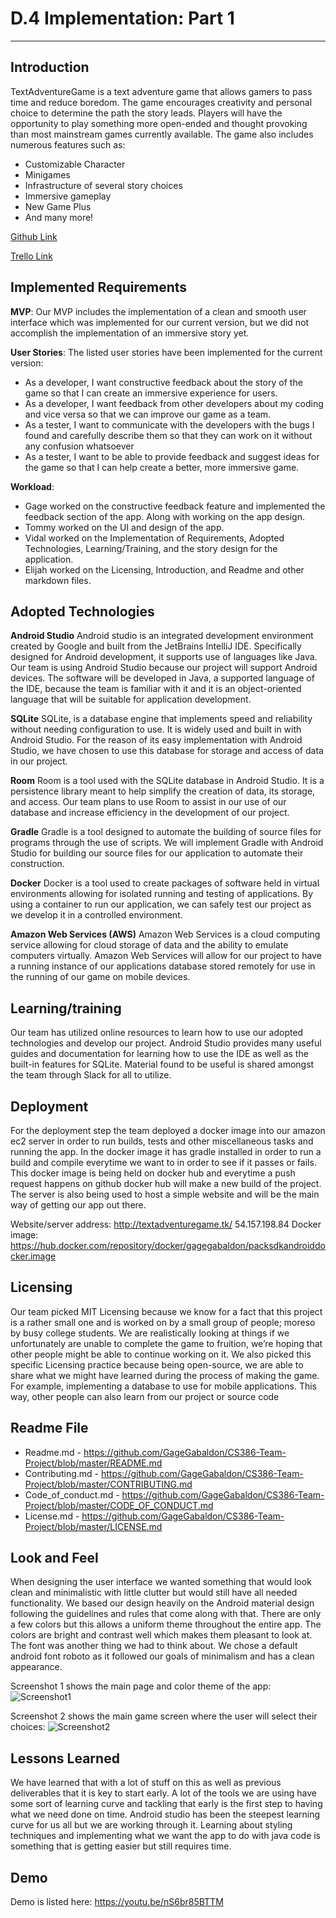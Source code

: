 # D.4 Implementation: Part 1
---

## Introduction

TextAdventureGame is a text adventure game that allows gamers to pass time and reduce boredom. The game encourages creativity and personal choice to determine the path the story leads. Players will have the opportunity to play something more open-ended and thought provoking than most mainstream games currently available. 
The game also includes numerous features such as:

- Customizable Character
- Minigames
- Infrastructure of several story choices
- Immersive gameplay
- New Game Plus
- And many more!

[Github Link](https://github.com/GageGabaldon/CS386-Team-Project)

[Trello Link](https://trello.com/b/2S8T1pBG/cs-386-project-main)

## Implemented Requirements

**MVP**: Our MVP includes the implementation of a clean and smooth user interface which was implemented for our current version, but we did not accomplish the implementation of an immersive story yet.

**User Stories**: The listed user stories have been implemented for the current version: 

- As a developer, I want constructive feedback about the story of the game so that I can create an immersive experience for users. 
- As a developer, I want feedback from other developers about my coding and vice versa so that we can improve our game as a team.
- As a tester, I want to communicate with the developers with the bugs I found and carefully describe them so that they can work on it without any confusion whatsoever
- As a tester, I want to be able to provide feedback and suggest ideas for the game so that I can help create a better, more immersive game.

**Workload**:

- Gage worked on the constructive feedback feature and implemented the feedback section of the app.  Along with working on the app design. 
- Tommy worked on the UI and design of the app. 
- Vidal worked on the Implementation of Requirements, Adopted Technologies, Learning/Training, and the story design for the application.
- Elijah worked on the Licensing, Introduction, and Readme and other markdown files.


## Adopted Technologies

**Android Studio**
Android studio is an integrated development environment created by Google and built from the JetBrains IntelliJ IDE. Specifically designed for Android development, it supports use of languages like Java. Our team is using Android Studio because our project will support Android devices. The software will be developed in Java, a supported language of the IDE, because the team is familiar with it and it is an object-oriented language that will be suitable for application development.

**SQLite**
SQLite, is a database engine that implements speed and reliability without needing configuration to use. It is widely used and built in with Android Studio. For the reason of its easy implementation with Android Studio, we have chosen to use this database for storage and access of data in our project.

**Room**
Room is a tool used with the SQLite database in Android Studio. It is a persistence library meant to help simplify the creation of data, its storage, and access. Our team plans to use Room to assist in our use of our database and increase efficiency in the development of our project.

**Gradle**
Gradle is a tool designed to automate the building of source files for programs through the use of scripts. We will implement Gradle with Android Studio for building our source files for our application to automate their construction.

**Docker**
Docker is a tool used to create packages of software held in virtual environments allowing for isolated running and testing of applications. By using a container to run our application, we can safely test our project as we develop it in a controlled environment.

**Amazon Web Services (AWS)**
Amazon Web Services is a cloud computing service allowing for cloud storage of data and the ability to emulate computers virtually. Amazon Web Services will allow for our project to have a running instance of our applications database stored remotely for use in the running of our game on mobile devices.

## Learning/training

Our team has utilized online resources to learn how to use our adopted technologies and develop our project. Android Studio provides many useful guides and documentation for learning how to use the IDE as well as the built-in features for SQLite. Material found to be useful is shared amongst the team through Slack for all to utilize.

## Deployment

For the deployment step the team deployed a docker image into our amazon ec2 server in order to run builds, tests and other miscellaneous tasks and running the app. In the docker image it has gradle installed in order to run a build and compile everytime we want to in order to see if it passes or fails. This docker image is being held on docker hub and everytime a push request happens on github docker hub will make a new build of the project. The server is also being used to host a simple website and will be the main way of getting our app out there. 

Website/server address:
http://textadventuregame.tk/
54.157.198.84
Docker image: https://hub.docker.com/repository/docker/gagegabaldon/packsdkandroiddocker.image

## Licensing

Our team picked MIT Licensing because we know for a fact that this project is a rather small one and is worked on by a small group of people; moreso by busy college students. We are realistically looking at things if we unfortunately are unable to complete the game to fruition, we’re hoping that other people might be able to continue working on it.
We also picked this specific Licensing practice because being open-source, we are able to share what we might have learned during the process of making the game. For example, implementing a database to use for mobile applications. This way, other people can also learn from our project or source code

## Readme File

- Readme.md - https://github.com/GageGabaldon/CS386-Team-Project/blob/master/README.md
- Contributing.md - https://github.com/GageGabaldon/CS386-Team-Project/blob/master/CONTRIBUTING.md
- Code_of_conduct.md - https://github.com/GageGabaldon/CS386-Team-Project/blob/master/CODE_OF_CONDUCT.md
- License.md - https://github.com/GageGabaldon/CS386-Team-Project/blob/master/LICENSE.md

## Look and Feel

When designing the user interface we wanted something that would look clean and minimalistic with little clutter but would still have all needed functionality. We based our design heavily on the Android material design following the guidelines and rules that come along with that. There are only a few colors but this allows a uniform theme throughout the entire app. The colors are bright and contrast well which makes them pleasant to look at. The font was another thing we had to think about. We chose a default android font roboto as it followed our goals of minimalism and has a clean appearance.

Screenshot 1 shows the main page and color theme of the app: 
![Screenshot1](/Deliverables/D4P1Screenshot1.png)

Screenshot 2 shows the main game screen where the user will select their choices: 
![Screenshot2](/Deliverables/D4P1Screenshot2.png)

## Lessons Learned

We have learned that with a lot of stuff on this as well as previous deliverables that it is key to start early. A lot of the tools we are using have some sort of learning curve and tackling that early is the first step to having what we need done on time.
Android studio has been the steepest learning curve for us all but we are working through it. Learning about styling techniques and implementing what we want the app to do with java code is something that is getting easier but still requires time.

## Demo
Demo is listed here: https://youtu.be/nS6br85BTTM
